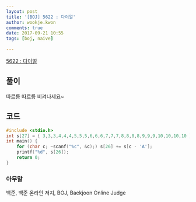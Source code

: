```yaml
---
layout: post
title: '[BOJ] 5622 : 다이얼'
author: wookje.kwon
comments: true
date: 2017-09-21 10:55
tags: [boj, naive]

---
```


[5622 : 다이얼](https://www.acmicpc.net/problem/5622)

## 풀이

따르릉 따르릉 비켜나세요~

## 코드

```cpp
#include <stdio.h>
int s[27] = { 3,3,3,4,4,4,5,5,5,6,6,6,7,7,7,8,8,8,8,9,9,9,10,10,10,10 };
int main() {
    for (char c; ~scanf("%c", &c);) s[26] += s[c - 'A'];
    printf("%d", s[26]);
    return 0;
}
```

### 아무말  
백준, 백준 온라인 저지, BOJ, Baekjoon Online Judge
